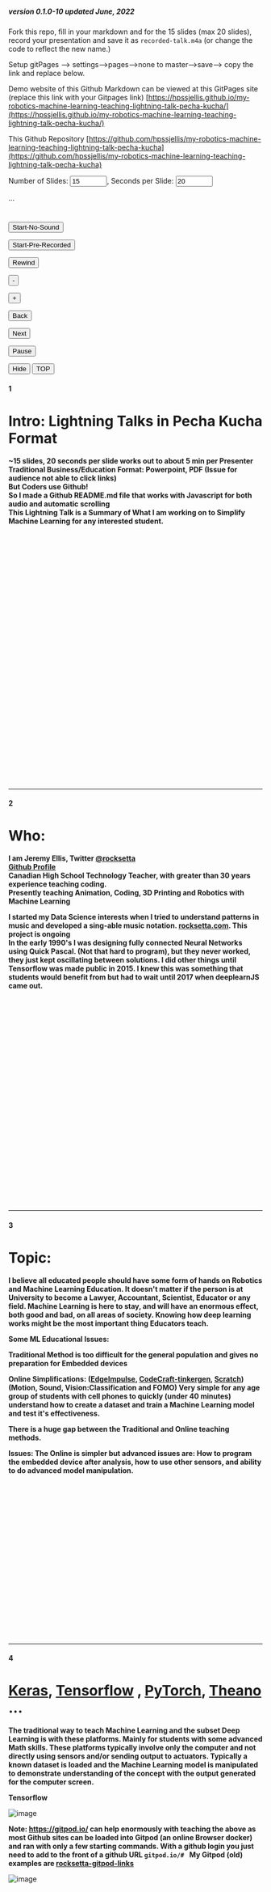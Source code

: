 



##### version 0.1.0-10 updated June, 2022

Fork this repo, fill in your markdown and <html> for the 15 slides (max 20 slides), record your presentation and save it as ```recorded-talk.m4a``` (or change the code to reflect the new name.)
 
 Setup gitPages --> settings-->pages-->none to master-->save--> copy the link and replace below.

Demo website of this Github Markdown can be viewed at this GitPages site (replace this link with your Gitpages link) [https://hpssjellis.github.io/my-robotics-machine-learning-teaching-lightning-talk-pecha-kucha/](https://hpssjellis.github.io/my-robotics-machine-learning-teaching-lightning-talk-pecha-kucha/)


This Github Repository [https://github.com/hpssjellis/my-robotics-machine-learning-teaching-lightning-talk-pecha-kucha](https://github.com/hpssjellis/my-robotics-machine-learning-teaching-lightning-talk-pecha-kucha)

Number of Slides: <input type="text" id="myCountLinks" size="6" value="15" >, Seconds per Slide: <input type="text" id="myCountMax" size="6" value="20" >

<div id="myNumSlides" style=" position:sticky; top:0px; left:20px; height:25px; "> ...</div>  <br>

  









<div id="myStick"  style=" position:sticky; top:30px; display:inline; ">
 
 <input type=button value="Start-No-Sound" onclick="{
   document.getElementById('myStick').style.display = 'none';                                                 
   xSlide  = document.getElementById('myCountLinks').value; 
   myMainNum = document.getElementById('myCountMax').value;    
   myAudio01.pause();
   myAudio01.currentTime = 0;  
   myIndex = 0;  
   clearInterval(myLooper);  
   myCountUp = -1;
   carousel();  
}">
 
<input type=button value="Start-Pre-Recorded" onclick="{                                                        
   document.getElementById('myStick').style.display = 'none';   
   xSlide  = document.getElementById('myCountLinks').value; 
   myMainNum = document.getElementById('myCountMax').value;  
   myAudio01.pause();
   myAudio01.currentTime = 0;                                                
   myAudio01 = new Audio('recorded-talk.m4a');
   myAudio01.play(); 
   myIndex = 0;  
   clearInterval(myLooper);  
   carousel();                                                
}">  
 
  <input type=button value="Rewind" onclick="{
   myIndex = 0;  
   clearInterval(myLooper);
   clearInterval(myCounting);
   if (myAudio01.paused && myAudio01.currentTime > 0 && !myAudio01.ended) {
      } else {
         myAudio01.pause();
     }
}">   

 <input type=button value="-" onclick="{
   clearInterval(myLooper);
   clearInterval(myCounting);
   myIndex -= 1;    
   window.location.href='#'+myIndex;
}">   
  
<input type=button value="+" onclick="{
  clearInterval(myLooper);
  clearInterval(myCounting);
  myIndex += 1;  
  window.location.href='#'+myIndex;
}"> 
  
<input type=button value="Back" onclick="{
   myIndex = myIndex - 2;    
   if (myIndex <= 0){myIndex=0};                                      
   myNext();
}">   
  
<input type=button value="Next" onclick="{
   myNext();
}"> 
 
    
  
 <input id="myPause" type=button value="Pause" onclick="{ 
   clearInterval(myLooper);
   clearInterval(myCounting);
   if (this.value == 'Pause'){                                                     
       this.value = 'Play / Pause'; 
       if (myAudio01.paused && myAudio01.currentTime > 0 && !myAudio01.ended) {
      } else {
         myAudio01.pause();
     }
   } else {    
     myIndex -= 1; 
     myCountUp += 1;
     carousel();                                                 
     this.value = 'Pause';  
     if (myAudio01.paused && myAudio01.currentTime > 0 && !myAudio01.ended) {
         myAudio01.play();
      }                                                    
   }
}"> 
 
<input type=button value="Hide" onclick="{
   document.getElementById('myStick').style.display = 'none';
}"> 
  <input type=button value="TOP" onclick="{ 
   window.location.href='#top'; 
}">  
  
 </div>

#### 1
# Intro: Lightning Talks in Pecha Kucha Format

**~15 slides, 20 seconds per slide works out to about 5 min per Presenter**  
**Traditional Business/Education Format: Powerpoint, PDF (Issue for audience not able to click links)**  
**But Coders use Github!**  
**So I made a Github README.md file that works with Javascript for both audio and automatic scrolling**  
**This Lightning Talk is a Summary of What I am working on to Simplify Machine Learning for any interested student.**

<br><br><br><br><br><br><br><br><br><br><br><br><br><br><br><br><br><br><br><br><br><br><br><br><br><br><br><br><br>
<hr>


#### 2
# Who:

**I am Jeremy Ellis, Twitter <a href="https://twitter.com/rocksetta">@rocksetta</a>**  
**<a href="https://github.com/hpssjellis?tab=repositories"> Github Profile</a>**   
**Canadian High School Technology Teacher, with greater than 30 years experience teaching coding.**   
**Presently teaching Animation, Coding, 3D Printing and Robotics with Machine Learning**  

**I started my Data Science interests when I tried to understand patterns in music and developed a sing-able music notation. <a href="https://rocksetta.com/">rocksetta.com</a>. This project is ongoing**  
**In the early 1990's I was designing fully connected Neural Networks using Quick Pascal. (Not that hard to program), but they never worked, they just kept oscillating between solutions. I did other things until Tensorflow was made public in 2015. I knew this was something that students would benefit from but had to wait until 2017 when deeplearnJS came out.**
 
 

<br><br><br><br><br><br><br><br><br><br><br><br><br><br><br><br><br><br><br><br><br><br><br><br>
<hr>


#### 3
# Topic: 
 
**I believe all educated people should have some form of hands on Robotics and Machine Learning Education. It doesn't matter if the person is at University to become a Lawyer, Accountant, Scientist, Educator or any field.  Machine Learning is here to stay, and will have an enormous effect, both good and bad, on all areas of society. Knowing how deep learning works might be the most important thing Educators teach.**  

**Some ML Educational Issues:**   

**Traditional Method is too difficult for the general population and gives no preparation for Embedded devices**

**Online Simplifications: (<a href="https://www.edgeimpulse.com/">EdgeImpulse</a>, <a href="https://ide.tinkergen.com/">CodeCraft-tinkergen</a>, <a href="https://scratch.mit.edu/studios/3995548/">Scratch</a>) (Motion, Sound, Vision:Classification and FOMO) Very simple for any age group of students with cell phones to quickly (under 40 minutes) understand how to create a dataset and train a Machine Learning model and test it's effectiveness.**  
 
**There is a huge gap between the Traditional and Online teaching methods.**  
 
**Issues: The Online is simpler but advanced issues are: How to program the embedded device after analysis, how to use other sensors, and ability to do advanced model manipulation.**   

<br><br><br><br><br><br><br><br><br><br><br><br><br><br><br><br><br><br>
<hr>


#### 4
# <a href="https://keras.io/">Keras</a>, <a href="https://www.tensorflow.org/">Tensorflow</a> , <a href="https://pytorch.org/">PyTorch</a>, <a href="https://theano-pymc.readthedocs.io/en/latest/introduction.html">Theano</a> ...
 
**The traditional way to teach Machine Learning and the subset Deep Learning is with these platforms. Mainly for students with some advanced Math skills. These platforms typically involve only the computer and not directly using sensors and/or sending output to actuators. Typically a known dataset is loaded and the Machine Learning model is manipulated to demonstrate understanding of the concept with the output generated for the computer screen.** 
 
 **Tensorflow**

 ![image](https://user-images.githubusercontent.com/5605614/176306964-fbaff0bf-6e02-4f1a-a2db-e55132cecb70.png)

 
**Note: <a href="Gitpod.io">https://gitpod.io/</a> can help enormously with teaching the above as most Github sites can be loaded into Gitpod (an online Browser docker) and ran with only a few starting commands. With a github login you just need to add to the front of a github URL ``` gitpod.io/#  ``` My Gitpod  (old) examples are <a href="https://hpssjellis.github.io/rocksetta-gitpod-links/">rocksetta-gitpod-links</a>**
 
![image](https://user-images.githubusercontent.com/5605614/176337919-108d2c72-6113-4195-a156-23e9775413b1.png)

<br><br><br><br><br><br><br><br><br><br><br><br><br><br><br><br><br>

<hr>

#### 5
# EdgeImpulse and the $58.00 <a href="https://store-usa.arduino.cc/products/arduino-tiny-machine-learning-kit"> Arduino Tiny Machine Learning Kit</a>

**Very well supported by Harvard SEAS (School of Engineering and Applied Science) Education <a href="http://tinyml.seas.harvard.edu/">TinyMLEdu</a>  The Github at <a href="https://github.com/tinyMLx/courseware/tree/master/edX">tinyMLx Github</a>**
 
<img src="https://user-images.githubusercontent.com/5605614/176305111-3c0cc679-9b9e-4939-8e04-9d9a45f17435.png" width = 300 />
 
**Also by <a href="https://edgeimpulse.com/university">EdgeImpulse University</a> Github of the course at <a href="https://github.com/edgeimpulse/courseware-embedded-machine-learning">courseware-embedded-machine-learning</a>**

<img src="https://user-images.githubusercontent.com/5605614/176258229-111d35ef-e27f-4c83-9abf-e9e264306b73.png" width = 300 />  
**Often a university can get a few free sets of the Arduino Tiny Machine Learning Kits or other hardware from either of these groups.**

<br><br><br><br><br><br><br><br><br><br><br><br><br><br>
<hr>
 
#### 6
# <a href="https://www.amazon.ca/Raspberry-Model-2019-Quad-Bluetooth/dp/B07TD42S27">Raspberry Pi 4B</a>
**All RPI's and other single board computers such as the <a href="https://www.seeedstudio.com/NVIDIA-Jetson-Nano-2GB-Developer-Kit-Wireless-Adapter-Included-p-4707.html">NVIDIA® Jetson Nano™ 2GB Developer Kit </a> have the advantage of near full computer power with up to 40 pins for connectivity to sensors, actuators and built in Communication. Really the best situation, except for the larger amount of electricity used, hardware cost and larger size compared to other microcontrollers.**

![image](https://user-images.githubusercontent.com/5605614/176316438-fca02195-da34-4a78-b472-73345b93698e.png)
 
### TinyML should be inexpensive
**As Educators we purchase kits that allow students to experience many facets of Robotics and Embedded Machine Learning, however the big picture goal is for student's to be able to design specific combinations of components that they have a Proof of Concept that the components can do the job. The individual components can be very cheap. The $111 Arduino PortentaH7 chip costs $10.00**
 
<br><br><br><br><br><br><br><br><br><br>
<hr>


#### 7
# My Maker100 
**For the $111. <a href="https://store-usa.arduino.cc/products/portenta-h7">Arduino PortentaH7</a> with the $68 <a href="https://store-usa.arduino.cc/products/arduino-portenta-vision-shield-lora%C2%AE">LoRa Vision Shield</a> and/or $7<a href="https://www.seeedstudio.com/Seeeduino-XIAO-Pre-Soldered-p-4747.html">Seeedstudio XIAO </a>  Github of my course at <a href="https://github.com/hpssjellis/maker100">https://github.com/hpssjellis/maker100</a>**

**My main Robotics and Machine Learning course is called <a href="https://github.com/hpssjellis/maker100">Maker 100</a> and is fully on Github, with plans to make all parts available for individual equipment purchase and a fully online component for technologically capable teenagers to complete before going to University.**

**I believe that Machine Learning needs to be taught within an understanding of Robotic sensors (flex, touch, light...), actuators (DC motors, stepper, servo, LED's... ), communication (Ethernet, WiFI, BLE, LoRa) and PCB design ( best PCB video <a href="https://www.youtube.com/watch?v=gjPNYMRA0m8&list=PLbKMtvtYbdPMZfzGuVTdc0MWKrFvU4nsu&index=3">here</a>). The Maker100 course quickly touches on all these areas and leaves more advanced topics to the as yet not developed <a href="https://github.com/hpssjellis/maker101">Maker101</a> course.**

![image](https://user-images.githubusercontent.com/5605614/176285054-ea98ff42-df6e-408a-b7c8-f480d5912d73.png)
 
<br><br><br><br><br><br><br><br><br><br>
<hr>



#### 8
# <a href="https://github.com/hpssjellis/portenta-pro-community-solutions">Portenta Pro Community Solutions </a> Arduino Library
**Has over 100 examples to help MBED Arduino Coders get up and running fast.** 
 
<img src="ppcs08-main.png" width = 850 />
 
<br><br><br><br><br><br><br><br><br><br>
<hr>


 
 
#### 9
# <a href="https://www.tensorflow.org/js/">TensorflowJS</a> Can reach a large Web capable audience
**In 2017 TensorflowJS was introduced originally as deeplearnJS, using TypeScript and some compiled Javascript. I spent a lot of time converting the @Google Brain code for Single page Vanilla Javascript that student's could use without installing anything, <a href="https://hpssjellis.github.io/beginner-tensorflowjs-examples-in-javascript/#tfjs-models">beginner-tensorflowjs-examples-in-javascript</a> In my opinion TensorflowJS is the best, most powerful platform to truly teach Machine Learning to the largest audience.**  
 
**Note: I have converted TensorflowJS models to arduino <a href="https://github.com/hpssjellis/my-examples-for-the-arduino-portentaH7/tree/master/m09-Tensoflow/tfjs-convert-to-arduino-header">here</a> but it is a bit complex and size is always an issue, much easier to work with EdgeImpulse!**


<img src="https://user-images.githubusercontent.com/5605614/176290714-58fa7196-fe53-4ce9-a77b-2687b4e757fa.png" width = "600" /> 

<br><br><br><br><br>
<hr>
 
#### 10
# Vanilla Javascript Single Page TensorflowJS
**A Working xOr example <a href="https://www.rocksetta.com/tensorflowjs/beginner-keras/20keras-xOr.html">here</a> that can be edited live and copied to your own website.**   
 
<img src="tensorflowJS-xor.png" width = "800" /> 

<br><br><br>
<hr>
 
#### 11
# WebSerial Possible Teaching Potential
**WebSerial is an interesting combination of microcontrollers with Javascript webpages such as TensorflowJS and working on Desktop or Android Cell Phone. See demo page <a href="https://hpssjellis.github.io/my-examples-of-arduino-webUSB-webSerial/public/webserial-and-polyfill.html">here</a> which has links to the Arduino files. Teaching power of TensorflowJS, cheap microcontroller to connect with Actuators (to do something), possibly connect with Sensors, but a cell phone has a lot of sensors built in. Interesting potential here for education with minimal cost.**   


<img src="https://user-images.githubusercontent.com/5605614/176287664-bd0f1893-c3df-4f50-bcc4-86091141569f.png" width = 800 />
<br><br><br><br><br> 
<hr>

#### 12
# Maker101 Advanced ML  

**EdgeImpulse expert Keras Mode for <a href="https://docs.edgeimpulse.com/docs/edge-impulse-studio/learning-blocks/object-detection/fomo-object-detection-for-constrained-devices#expert-mode-tips">Model Manipulation </a>**    
 
**Expert mode on EdgeImpulse is a must-learn area for advanced use of Machine Learning Models. Hopefully future videos will be on my playlist <a href="https://www.youtube.com/playlist?list=PL57Dnr1H_egsQPnEObWHPhK1Q4g_IDWcR">here<a/>.** 

<img src="https://user-images.githubusercontent.com/5605614/176312017-21b191b3-342e-4816-916c-6946190c8d37.png" width="300" />
 
**After Classification Coding What I found really interesting this year with my <a href="https://www.gearbots.org/stem-academy/">GearBotsBC</a> group was using EdgeImpulse models but then coding the results to drive a car. This model sensed the white line, but the processing of the information was very interesting to drive the car. This is on going.**
 
 
 
 
<img src="rccar.gif" width="140" />    <img src="https://user-images.githubusercontent.com/5605614/176314510-2caa178c-580d-4060-b15d-cec285d00b11.png" width="200" />    




<br><br><br><br><br><br><br>
<hr>

#### 13
# Boards other than the $57.50 <a href="https://store-usa.arduino.cc/products/arduino-tiny-machine-learning-kit">Arduino ML Kit</a> and $111 <a href="https://store-usa.arduino.cc/products/portenta-h7">PortentaH7</a> mentioned earlier)
1. The $5.40 USD [Seeeduino XIAO](https://www.seeedstudio.com/Seeeduino-XIAO-Arduino-Microcontroller-SAMD21-Cortex-M0+-p-4426.html)  Only a limited number of pins, but works with my Arduino MBED code<br><img src="https://user-images.githubusercontent.com/5605614/176248216-7a99f725-e3c6-4698-a1e5-56bfd34dcf54.png" width = 40/><br>
2. The $37 USD [Seeeduino Wio Terminal](https://www.seeedstudio.com/Wio-Terminal-p-4509.html) <br><img src="https://user-images.githubusercontent.com/5605614/176248954-38cad413-3c2d-47cb-84a3-60359ba7e863.png" width = 70/>   
3. The $115.00 USD [NiclaVision](https://store-usa.arduino.cc/products/nicla-vision?selectedStore=us) could be very good for Color Vision, sound and accelerometer Machine Learning <br><img src="https://user-images.githubusercontent.com/5605614/157479032-f93ac6e1-1139-4886-bf40-9dfc6e8c2b9c.png" width = 70/>
4. The $33.40 USD [Nano 33 Ble Sense](https://store.arduino.cc/usa/nano-33-ble-sense-with-headers) is very good for sound and accelerometer Machine Learning <br><img src="https://user-images.githubusercontent.com/5605614/176252302-5f9474d1-07cc-4912-ae73-cc96aaeed92c.png" width = 55/>
5. The $129 USD [Sony Spresense Kit](https://shop.framos.com/us/spresense) with Breakout Board and Camera and now works on the Arduino IDE. Absolutely nothing wrong with this board, I have just not yet got it doing Machine Learning on the Arduino IDE yet. Note: uses LED0, LED1, LED2, LED3 instead of LEDB, LEDG, LEDR <br><img src="https://user-images.githubusercontent.com/5605614/176248308-bad3aaa0-fa86-4b34-9a98-e140af242199.png"  width = 55/>
6. The $25.50 USD [Arduino Nano-RP2040-Connect](https://store.arduino.cc/usa/nano-rp2040-connect-with-headers) Is very new but has lots of potential over the RPI Pico as it has WiFi and BLE onboard and the $4 USD [RPI Pico](https://www.raspberrypi.org/products/raspberry-pi-pico/) Amazing board for the price. <br><img src="https://user-images.githubusercontent.com/5605614/176248392-4cfa47f3-5533-40eb-a8f6-00b2faef2ae8.png"  width = 20/> 
7. The $25.00 USD [ArducamPico-4ML](https://www.arducam.com/raspberry-pi-pico-machine-learning/) This board looks like it would be perfect for machine learning with a mini screen and camera but I have never got it properly working on the Arduino IDE.<br><img src="https://user-images.githubusercontent.com/5605614/176248456-b4cda708-2995-4f6b-8d02-47915015c2fb.png"  width = 50/> 
8. What boards will be available in 2023? Cheaper, faster, more efficient. 
 
 <br><br><br>
<hr>

#### 14
## <a href="https://www.voltera.io/">Voltera.io </a> at School PCB design
  
**<a href="https://www.voltera.io/">Voltera.io </a> is a possible educational solution, similar to a 3D printer, but for PCB's. Takes a set size small board, drills holes, manual install copper vias, prints traces, print solder paste, manual place SMD's (surface mount components), auto heat, long cool down. Uses very low temperature silver solder for through-hole-technology (THT) components.**  
 
**I have asked my school to purchase a V-One, but the $6000 USD price tag might be too steep. Perhaps someone has a suggestion for how to get a grant to get one of these?**  
 
 ![image](https://user-images.githubusercontent.com/5605614/176255114-435ef8c9-1989-4761-ae3b-daebea51492f.png)

 My animation/3D Printing students can do a lot of PCB design from this one 6 minute video <a href="https://www.youtube.com/watch?v=gjPNYMRA0m8&list=PLbKMtvtYbdPMZfzGuVTdc0MWKrFvU4nsu&index=2">here</a> about <a href="https://easyeda.com/">EasyEDA</a> and <a href="https://jlcpcb.com/">JLCPCB</a>. 
<br><br><br><br><br><br><br><br><br><br><br><br><br><br><br><br><br>
<hr>

#### 15
# Summary:
 
**I am Jeremy Ellis, Twitter <a href="https://twitter.com/rocksetta">@rocksetta</a> Canadian High School Technology Teacher.**
 
**<a href="https://github.com/hpssjellis?tab=repositories"> Jeremy Ellis Github Profile</a>**
 
**Lots of ways to teach Machine Learning and even more will be available in the future.**  
 
**It is an exciting world with lots of changes due to Machine Learning, as Educators I feel we have a responsibilty to promote understanding of this new tool and not just Machine Learning but how it all fits together with Embedded Devices, Sensors, Actuators, Communication and PCB Design.**

<br><br><br><br><br><br><br><br><br><br><br><br><br><br><br><br><br><br><br><br><br><br><br><br><br><br><br><br><br>
<hr>






<a href="#top">Top of page</a>





Template for this from <a href="https://github.com/hpssjellis/pecha-kucha-lightning-talks-template">pecha-kucha-lightning-talks-template</a>



 ### By Jeremy Ellis Twitter <a href="https://twitter.com/rocksetta">@Rocksetta </a> Use at your own Risk!




<script>
 let myIndex = 1;
 let myLooper = 0;
 let myCounting = 0;
 let myMainNum = 20;   
 let myCountUp = 0;
 let xSlide = 3;
 let myAudio01 = new Audio();
 
;
function carousel() {
  clearInterval(myCounting);
  myCountUp = -1;
  var i;
;
  myIndex++;
  if (myIndex > xSlide) {myIndex = xSlide};    
  window.location.href='#'+myIndex;
  myCountDown();
  myCounting = setInterval(myCountDown, 1000);
  myLooper = setTimeout(carousel, myMainNum*1000); 
}
  
function myCountDown(){
  myCountUp++;
  if (myCountUp >= myMainNum ) {
    myCountUp = myMainNum;                              
  }
  if (myIndex >= xSlide && myMainNum == myCountUp){ 
     document.getElementById("myNumSlides").innerHTML = `&nbsp;&nbsp;&nbsp; Slide ${myIndex} of ${xSlide} slides. ALL DONE <input type=button value="Show"  style="height:25px; " onclick="{document.getElementById('myStick').style.display = 'inline'; }"> `;
     clearInterval(myCounting);             
     clearInterval(myLooper);  
  }
  else {    
     document.getElementById("myNumSlides").innerHTML = `&nbsp;&nbsp;&nbsp; Slide ${myIndex} of ${xSlide} slides. ${myMainNum-myCountUp} seconds remaining <input type=button value="Show" style="height:25px; " onclick="{document.getElementById('myStick').style.display = 'inline'; }"> `;
  }
}
;
function myNext(){   
  xSlide  = document.getElementById('myCountLinks').value; 
  myMainNum = document.getElementById('myCountMax').value;                        
  clearInterval(myLooper) ; 
  carousel();  
}  
;
</script>  

